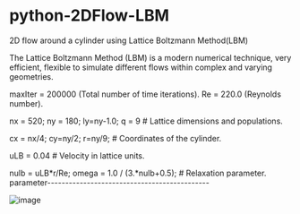 # python-2DFlow-LBM
2D flow around a cylinder using Lattice Boltzmann Method(LBM)

The Lattice Boltzmann Method (LBM) is a modern numerical technique, very efficient, 
flexible to simulate different flows within complex and varying geometries.

maxIter = 200000 (Total number of time iterations).
Re      = 220.0  (Reynolds number).

nx = 520; ny = 180; ly=ny-1.0; q = 9 # Lattice dimensions and populations.

cx = nx/4; cy=ny/2; r=ny/9;          # Coordinates of the cylinder.

uLB     = 0.04                       # Velocity in lattice units.

nulb    = uLB*r/Re; omega = 1.0 / (3.*nulb+0.5); # Relaxation parameter.
parameter---------------------------------------------


![image](https://github.com/weisting-sinica/python-2DFlow-LBM/blob/master/lbmFlowAroundCylinder.gif)

